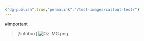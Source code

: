 ```yaml
---
{"dg-publish":true,"permalink":"/test-images/callout-test/"}
---
```





#important 

>[!infobox]
>![Oz IMG.png](/img/user/z_Images/Oz%20IMG.png)

